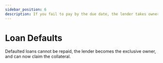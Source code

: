 ```yaml
---
sidebar_position: 6
description: If you fail to pay by the due date, the lender takes ownership of the collateral.
---
```



# Loan Defaults

Defaulted loans cannot be repaid, the lender becomes the exclusive owner, and can now claim the collateral.
